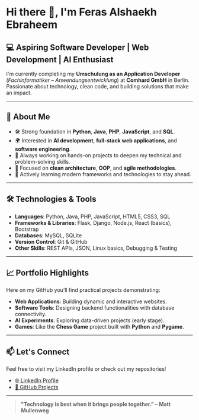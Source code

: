 
# Hi there 👋, I'm Feras Alshaekh Ebraheem

## 💻 Aspiring Software Developer | Web Development | AI Enthusiast

I'm currently completing my **Umschulung as an Application Developer** (*Fachinformatiker – Anwendungsentwicklung*) at **Comhard GmbH** in Berlin.  
Passionate about technology, clean code, and building solutions that make an impact.

---

## 🚀 About Me

- 🛠️ Strong foundation in **Python**, **Java**, **PHP**, **JavaScript**, and **SQL**.
- 🌍 Interested in **AI development**, **full-stack web applications**, and **software engineering**.
- 🔭 Always working on hands-on projects to deepen my technical and problem-solving skills.
- 🧠 Focused on **clean architecture**, **OOP**, and **agile methodologies**.
- 🌱 Actively learning modern frameworks and technologies to stay ahead.

---

## 🛠️ Technologies & Tools

- **Languages**: Python, Java, PHP, JavaScript, HTML5, CSS3, SQL
- **Frameworks & Libraries**: Flask, Django, Node.js, React (basics), Bootstrap
- **Databases**: MySQL, SQLite
- **Version Control**: Git & GitHub
- **Other Skills**: REST APIs, JSON, Linux basics, Debugging & Testing

---

## 📈 Portfolio Highlights

Here on my GitHub you’ll find practical projects demonstrating:

- **Web Applications**: Building dynamic and interactive websites.
- **Software Tools**: Designing backend functionalities with database connectivity.
- **AI Experiments**: Exploring data-driven projects (early stage).
- **Games**: Like the **Chess Game** project built with **Python** and **Pygame**.

---

## 📫 Let's Connect

Feel free to visit my LinkedIn profile or check out my repositories!

- [🌐 LinkedIn Profile](https://www.linkedin.com/in/feras-alshaekh-ebraheem-362790286/)
- [📂 GitHub Projects](https://github.com/FerasEbraheem)

---

> **"Technology is best when it brings people together." – Matt Mullenweg**
